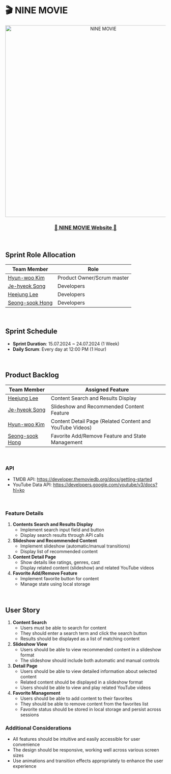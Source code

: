 # 🎬 NINE MOVIE

<div align=center>
<img src="https://github.com/user-attachments/assets/1e92ce1f-1f8e-40d5-ac0a-9d497701f345" alt="NINE MOVIE" width="600px"/>
        
### [🍿 NINE MOVIE Website 🍿](https://ninemovie.netlify.app/)
</div>

<br />

## Sprint Role Allocation

| Team Member                                  | Role                        |
| ----------------------------------------     | --------------------------  |
| [Hyun-woo Kim](https://github.com/khwww)     | Product Owner/Scrum master  |
| [Je-hyeok Song](https://github.com/song2805) | Developers                  |
| [Heejung Lee](https://github.com/victoryalhj)| Developers                  |
| [Seong-sook Hong](https://github.com/SSUK-H) | Developers                  |

<br />

## Sprint Schedule

- **Sprint Duration**: 15.07.2024 ~ 24.07.2024 (1 Week)
- **Daily Scrum**:  Every day at 12:00 PM (1 Hour)

<br />

## Product Backlog

| Team Member                                   | Assigned Feature                                         |
| ----------------------------------------------| -------------------------------------------------------- |
| [Heejung Lee](https://github.com/victoryalhj) | Content Search and Results Display                       |
| [Je-hyeok Song](https://github.com/song2805)  | Slideshow and Recommended Content Feature                |
| [Hyun-woo Kim](https://github.com/khwww)      | Content Detail Page (Related Content and YouTube Videos) |
| [Seong-sook Hong](https://github.com/SSUK-H)  | Favorite Add/Remove Feature and State Management         |

<br />

### API

- TMDB API: https://developer.themoviedb.org/docs/getting-started
- YouTube Data API: https://developers.google.com/youtube/v3/docs?hl=ko

<br />

### Feature Details

1. **Contents Search and Results Display**
   - Implement search input field and button
   - Display search results through API calls
2. **Slideshow and Recommended Content**
   - Implement slideshow (automatic/manual transitions)
   - Display list of recommended content
3. **Content Detail Page**
   - Show details like ratings, genres, cast
   - Display related content (slideshow) and related YouTube videos
4. **Favorite Add/Remove Feature**
   - Implement favorite button for content
   - Manage state using local storage

<br />

## User Story

1. **Content Search**
   - Users must be able to search for content
   - They should enter a search term and click the search button
   - Results should be displayed as a list of matching content
2. **Slideshow View**
   - Users should be able to view recommended content in a slideshow format
   - The slideshow should include both automatic and manual controls
3. **Detail Page**
   - Users should be able to view detailed information about selected content
   - Related content should be displayed in a slideshow format
   - Users should be able to view and play related YouTube videos
4. **Favorite Management**
   - Users should be able to add content to their favorites
   - They should be able to remove content from the favorites list
   - Favorite status should be stored in local storage and persist across sessions

### Additional Considerations

- All features should be intuitive and easily accessible for user convenience
- The design should be responsive, working well across various screen sizes
- Use animations and transition effects appropriately to enhance the user experience
